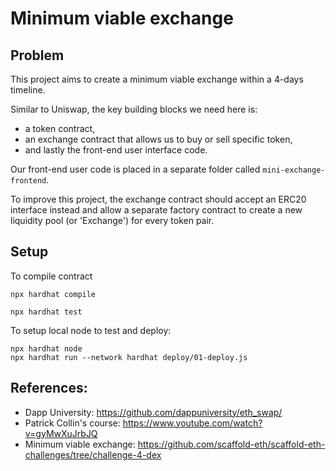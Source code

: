 # Minimum viable exchange

## Problem

This project aims to create a minimum viable exchange within a 4-days timeline.

Similar to Uniswap, the key building blocks we need here is:

- a token contract,
- an exchange contract that allows us to buy or sell specific token,
- and lastly the front-end user interface code.

Our front-end user code is placed in a separate folder called `mini-exchange-frontend`.

To improve this project, the exchange contract should accept an ERC20 interface instead and allow a separate factory contract to create a new liquidity pool (or 'Exchange') for every token pair.

## Setup

To compile contract

```
npx hardhat compile
```

```
npx hardhat test
```

To setup local node to test and deploy:

```
npx hardhat node
npx hardhat run --network hardhat deploy/01-deploy.js
```

## References:

- Dapp University: https://github.com/dappuniversity/eth_swap/
- Patrick Collin's course: https://www.youtube.com/watch?v=gyMwXuJrbJQ
- Minimum viable exchange: https://github.com/scaffold-eth/scaffold-eth-challenges/tree/challenge-4-dex
